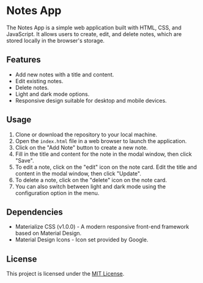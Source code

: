 # Notes App

The Notes App is a simple web application built with HTML, CSS, and JavaScript. It allows users to create, edit, and delete notes, which are stored locally in the browser's storage.

## Features

- Add new notes with a title and content.
- Edit existing notes.
- Delete notes.
- Light and dark mode options.
- Responsive design suitable for desktop and mobile devices.

## Usage

1. Clone or download the repository to your local machine.
2. Open the `index.html` file in a web browser to launch the application.
3. Click on the "Add Note" button to create a new note.
4. Fill in the title and content for the note in the modal window, then click "Save".
5. To edit a note, click on the "edit" icon on the note card. Edit the title and content in the modal window, then click "Update".
6. To delete a note, click on the "delete" icon on the note card.
7. You can also switch between light and dark mode using the configuration option in the menu.

## Dependencies

- Materialize CSS (v1.0.0) - A modern responsive front-end framework based on Material Design.
- Material Design Icons - Icon set provided by Google.

## License

This project is licensed under the [MIT License](LICENSE).
